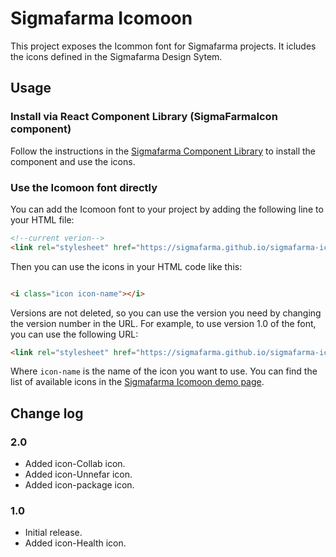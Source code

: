 # Sigmafarma Icomoon

This project exposes the Icommon font for Sigmafarma projects. It icludes the icons defined in the Sigmafarma Design Sytem.

## Usage

### Install via React Component Library (SigmaFarmaIcon component)

Follow the instructions in the [Sigmafarma Component Library](https://components.sigmafarma.es/components/icons/sigma-farma-icon) to install the component and use the icons.

### Use the Icomoon font directly

You can add the Icomoon font to your project by adding the following line to your HTML file:

```html
<!--current verion-->
<link rel="stylesheet" href="https://sigmafarma.github.io/sigmafarma-icomoon/v2.0/style.css"> 
```

Then you can use the icons in your HTML code like this:

```html

<i class="icon icon-name"></i>
```

Versions are not deleted, so you can use the version you need by changing the version number in the URL. For example, to use version 1.0 of the font, you can use the following URL:

```html
<link rel="stylesheet" href="https://sigmafarma.github.io/sigmafarma-icomoon/v2.0/style.css">
```

Where `icon-name` is the name of the icon you want to use. You can find the list of available icons in the [Sigmafarma Icomoon demo page](https://sigmafarma.github.io/sigmafarma-icomoon/v2.0/demo.html).


## Change log

### 2.0

- Added icon-Collab icon.
- Added icon-Unnefar icon.
- Added icon-package icon.

### 1.0

- Initial release.
- Added icon-Health icon.